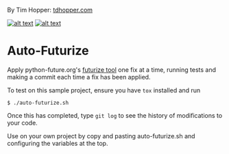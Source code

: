 <!-- Please don't remove this: Grab your social icons from https://github.com/carlsednaoui/gitsocial -->

<!-- display the social media buttons in your README -->

By Tim Hopper:
[tdhopper.com](http://www.tdhopper.com)

[![alt text][1.1]][1]
[![alt text][6.1]][6]


<!-- links to social media icons -->
<!-- no need to change these -->

<!-- icons with padding -->

[1.1]: http://i.imgur.com/tXSoThF.png (twitter icon with padding)
[2.1]: http://i.imgur.com/P3YfQoD.png (facebook icon with padding)
[3.1]: http://i.imgur.com/yCsTjba.png (google plus icon with padding)
[4.1]: http://i.imgur.com/YckIOms.png (tumblr icon with padding)
[5.1]: http://i.imgur.com/1AGmwO3.png (dribbble icon with padding)
[6.1]: http://i.imgur.com/0o48UoR.png (github icon with padding)

<!-- icons without padding -->

[1.2]: http://i.imgur.com/wWzX9uB.png (twitter icon without padding)
[2.2]: http://i.imgur.com/fep1WsG.png (facebook icon without padding)
[3.2]: http://i.imgur.com/VlgBKQ9.png (google plus icon without padding)
[4.2]: http://i.imgur.com/jDRp47c.png (tumblr icon without padding)
[5.2]: http://i.imgur.com/Vvy3Kru.png (dribbble icon without padding)
[6.2]: http://i.imgur.com/9I6NRUm.png (github icon without padding)


<!-- links to your social media accounts -->
<!-- update these accordingly -->

[1]: http://www.twitter.com/tdhopper
[6]: http://www.github.com/tdhopper

<!-- Please don't remove this: Grab your social icons from https://github.com/carlsednaoui/gitsocial -->


# Auto-Futurize

Apply python-future.org's [futurize tool](https://python-future.org/automatic_conversion.html) one fix at a time, running tests and making a commit each time a fix has been applied.

To test on this sample project, ensure you have `tox` installed and run

```
$ ./auto-futurize.sh
```

Once this has completed, type `git log` to see the history of modifications to your code.

Use on your own project by copy and pasting auto-futurize.sh and configuring the variables at the top.
